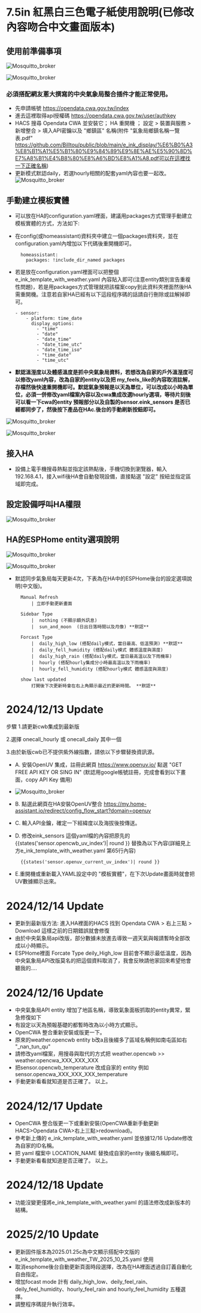 # 7.5in 紅黑白三色電子紙使用說明(已修改內容吻合中文畫面版本)

## 使用前準備事項

![Mosquitto_broker](/e_ink_display/image/161812.png)

![Mosquitto_broker](/e_ink_display/image/161954.png)

### 必須搭配網友蔥大撰寫的中央氣象局整合插件才能正常使用。
- 先申請帳號
    https://opendata.cwa.gov.tw/index
- 進去這裡取得api授權碼
    https://opendata.cwa.gov.tw/user/authkey
- HACS 搜尋 Opendata CWA 並安裝它； HA 重開機 ； 設定 > 裝置與服務  > 新增整合 > 填入API密鑰以及 "鄉鎮區" 名稱(附件 "氣象局鄉鎮名稱一覽表.pdf" https://github.com/Billtou/public/blob/main/e_ink_display/%E6%B0%A3%E8%B1%A1%E5%B1%80%E9%84%89%E9%8E%AE%E5%90%8D%E7%A8%B1%E4%B8%80%E8%A6%BD%E8%A1%A8.pdf可以在這裡找一下正確名稱)
- 更新模式默認daily，若選hourly相關的配套yaml內容也要一起改。
![Mosquitto_broker](/e_ink_display/image/142722.png)

## 手動建立模板實體 
- 可以放在HA的configuration.yaml裡面，建議用packages方式管理手動建立模板實體的方式，方法如下:
- 在config(或homeassistant)資料夾中建立一個packages資料夾，並在configuration.yaml內增加以下代碼後重開機即可。

        homeassistant:
          packages: !include_dir_named packages

- 若是放在configuration.yaml裡面可以把整個e_ink_template_with_weather.yaml 內容貼入即可(注意entity類別宣告重複性問題)，若是用packages方式管理就把該檔案copy到此資料夾裡面然後HA需重開機。注意若自家HA已經有以下這段程序碼的話請自行刪除或註解掉即可。

      - sensor:
          - platform: time_date
            display_options:
              - "time"
              - "date"
              - "date_time"
              - "date_time_utc"
              - "date_time_iso"
              - "time_date"
              - "time_utc"

-  **默認溫溼度以及體感溫度是抓中央氣象局資料，若想改為自家的戶外溫溼度可以修改yaml內容，改為自家的entity以及把 my_feels_like的內容取消註解，存檔然後快速重開機即可。默認氣象預報是以天為單位，可以改成以小時為單位，必須一併修改yaml檔案內容以及cwa集成改選hourly選項，等待片刻後可以看一下cwa的entity 預報部分以及自製的sensor.eink_sensors 是否已經都同步了，然後按下產品在HAc.後台的手動刷新按鈕即可。**

![Mosquitto_broker](/e_ink_display/image/112708.png)

![Mosquitto_broker](/e_ink_display/image/112734.png)


## 接入HA
- 設備上電手機搜尋熱點並指定該熱點後，手機切換到瀏覽器，輸入192.168.4.1，接入wifi後HA會自動發現設備，直接點選 "設定" 按紐並指定區域即完成。

## 設定設備呼叫HA權限

![Mosquitto_broker](/e_ink_display/image/103348.png)

## HA的ESPHome entity選項說明
![Mosquitto_broker](/e_ink_display/image/150554.png)

![Mosquitto_broker](/e_ink_display/image/144320.png)

- 默認同步氣象局每天更新4次，下表為在HA中的ESPHome後台的設定選項說明(中文版)。

        Manual Refresh
            | 立即手動更新畫面
        
        Sidebar Type
            |  nothing (不顯示額外訊息) 
            |  sun_and_moon  (日出日落時間以及月像) **默認**
    
        Forcast Type
            |  daily_high_low (搭配daily模式，當日最高、低溫預測) **默認**
            |  daily_fell_humidity (搭配daily模式 體感溫度與濕度)
            |  daily_high_rain (搭配daily模式，當日最高溫以及下雨機率)
            |  hourly (搭配hourly集成分小時最高溫以及下雨機率)
            |  hourly_fell_humidity (搭配hourly模式 體感溫度與濕度)
           
        show last updated
            打開後下次更新時會在右上角顯示最近的更新時間。 **默認**


# 2024/12/13 Update
步驟
1.請更新cwb集成到最新版

2.選擇 onecall_hourly 或 onecall_daily 其中一個
    
3.由於新版cwb已不提供紫外線指數，請依以下步驟替換資訊源。

- A. 安裝OpenUV 集成，註冊此網頁 https://www.openuv.io/ 點選 "GET FREE API KEY OR SING IN" (默認用google帳號註冊，完成會看到以下畫面，copy API Key 備用)
  
- ![Mosquitto_broker](/e_ink_display/image/uv_api114139.png)
  
- B. 點選此網頁在HA安裝OpenUV整合 https://my.home-assistant.io/redirect/config_flow_start?domain=openuv
  
- C. 輸入API金鑰，確定一下經緯度以及海拔後按傳送。
  
- D. 修改eink_sensors 這個yaml檔的內容把原先的 {{states('sensor.opencwb_uv_index')| round }} 替換為以下內容(詳細見上方e_ink_template_with_weather.yaml 第65行內容)
  
        {{states('sensor.openuv_current_uv_index')| round }}


- E.重開機或重新載入YAML設定中的 "模板實體"，在下次Update畫面時就會把UV數據顯示出來。
      
# 2024/12/14 Update    
- 更新到最新版方法: 進入HA裡面的HACS 找到 Opendata CWA > 右上三點 > Download 這樣之前的日期錯誤就會修復
- 由於中央氣象局api改版，部分數據未放進去導致一週天氣與報請暫時全部改成以小時顯示。
- ESPHome裡面 Forcate Type deily_High_low 目前會不顯示最低溫度，因為中央氣象局API改版莫名的把這個資料取消了，我會反映請他家回來希望他會聽我的....

# 2024/12/16 Update
- 中央氣象局API entity 增加了地區名稱，導致氣象面板抓取的entity異常，緊急修復如下
- 有設定以天為預報基礎的都暫時改為以小時方式顯示。
- OpenCWA 整合重新安裝或版更一下。
- 原來的weather.opencwb entity b改a且後綴多了區域名稱例如南屯區如右 "_nan_tun_qu"
- 請修改yaml檔案，用搜尋與取代的方式把 weather.opencwb  >>  weather.opencwa_XXX_XXX_XXX
- 把sensor.opencwb_temperature 改成自家的 entity 例如 sensor.opencwa_XXX_XXX_XXX_temperature
- 手動更新看看就知道是否正確了。 以上。
  
# 2024/12/17 Update
- OpenCWA 整合版更一下或重新安裝(OpenCWA重新手動更新HACS>Opendata CWA>右上三點>redownload)。
- 參考新上傳的 e_ink_template_with_weather.yaml 並依據12/16 Update修改為自家的ID名稱。
- 把 yaml 檔案中 LOCATION_NAME 替換成自家的entity 後綴名稱即可。
- 手動更新看看就知道是否正確了。 以上。

# 2024/12/18 Update  
- 功能沒變更僅將e_ink_template_with_weather.yaml 的語法修改成新版本的結構。

# 2025/2/10 Update
- 更新固件版本為2025.01.25c為中文顯示搭配中文版的e_ink_template_with_weather_TW_2025_10_25.yaml 使用
- 取消esphome後台自動更新頁面時段選擇，改為在HA裡面透過自訂義自動化自由指定。
- 增加focast mode 計有 daily_high_low、deily_feel_rain、deily_feel_humidity、hourly_feel_rain and hourly_feel_humidity 五種選擇。
- 調整程序碼提升執行效率。
